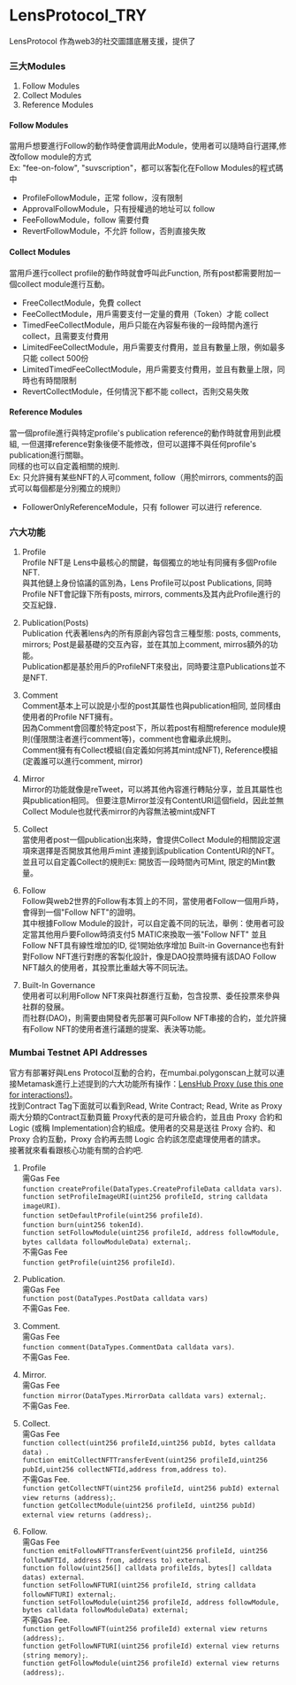 # LensProtocol_TRY
LensProtocol 作為web3的社交圖譜底層支援，提供了

### 三大Modules
1. Follow Modules
2. Collect Modules
3. Reference Modules

#### Follow Modules
當用戶想要進行Follow的動作時便會調用此Module，使用者可以隨時自行選擇,修改follow module的方式    
Ex: "fee-on-folow", "suvscription"，都可以客製化在Follow Modules的程式碼中  
* ProfileFollowModule，正常 follow，沒有限制  
* ApprovalFollowModule，只有授權過的地址可以 follow  
* FeeFollowModule，follow 需要付費   
* RevertFollowModule，不允許 follow，否則直接失敗  

#### Collect Modules
當用戶進行collect profile的動作時就會呼叫此Function, 所有post都需要附加一個collect module進行互動。  
* FreeCollectModule，免費 collect  
* FeeCollectModule，用戶需要支付一定量的費用（Token）才能 collect  
* TimedFeeCollectModule，用戶只能在內容髮布後的一段時間內進行 collect，且需要支付費用  
* LimitedFeeCollectModule，用戶需要支付費用，並且有數量上限，例如最多只能 collect 500份  
* LimitedTimedFeeCollectModule，用戶需要支付費用，並且有數量上限，同時也有時間限制  
* RevertCollectModule，任何情況下都不能 collect，否則交易失敗  

#### Reference Modules
當一個profile進行與特定profile's publication reference的動作時就會用到此模組, 一但選擇reference對象後便不能修改，但可以選擇不與任何profile's publication進行關聯。   
同樣的也可以自定義相關的規則.  
Ex: 只允許擁有某些NFT的人可comment, follow（用於mirrors, comments的函式可以每個都是分別獨立的規則） 
* FollowerOnlyReferenceModule，只有 follower 可以进行 reference.  

### 六大功能  
1. Profile  
Profile NFT是 Lens中最核心的關鍵，每個獨立的地址有同擁有多個Profile NFT.  
與其他鏈上身份協議的區別為，Lens Profile可以post Publications, 同時Profile NFT會記錄下所有posts, mirrors, comments及其內此Profile進行的交互紀錄．   

2. Publication(Posts)  
Publication 代表著lens內的所有原創內容包含三種型態: posts, comments, mirrors; Post是最基礎的交互內容，並在其加上comment, mirros額外的功能。  
Publication都是基於用戶的ProfileNFT來發出，同時要注意Publications並不是NFT.  

3. Comment  
Comment基本上可以說是小型的post其屬性也與publication相同, 並同樣由使用者的Profile NFT擁有。  
因為Comment會回覆於特定post下，所以若post有相關reference module規則(僅限關注者進行comment等)，comment也會繼承此規則。  
Comment擁有有Collect模組(自定義如何將其mint成NFT), Reference模組(定義誰可以進行comment, mirror)

4. Mirror  
Mirror的功能就像是reTweet，可以將其他內容進行轉貼分享，並且其屬性也與publication相同。 
但要注意Mirror並沒有ContentURI這個field，因此並無Collect Module也就代表mirror的內容無法被mint成NFT

5. Collect  
當使用者post一個publication出來時，會提供Collect Module的相關設定選項來選擇是否開放其他用戶mint 連接到該publication ContentURI的NFT。   
並且可以自定義Collect的規則Ex: 開放否一段時間內可Mint, 限定的Mint數量。 

6. Follow  
Follow與web2世界的Follow有本質上的不同，當使用者Follow一個用戶時，會得到一個"Follow NFT"的證明。  
其中根據Follow Module的設計，可以自定義不同的玩法，舉例：使用者可設定當其他用戶要Follow時須支付5 MATIC來換取一張"Follow NFT"
並且Follow NFT具有線性增加的ID, 從1開始依序增加
Built-in Governance也有針對Follow NFT進行對應的客製化設計，像是DAO投票時擁有該DAO Follow NFT越久的使用者，其投票比重越大等不同玩法。  

7. Built-In Governance   
使用者可以利用Follow NFT來與社群進行互動，包含投票、委任投票來參與社群的發展。   
而社群(DAO)，則需要由開發者先部署可與Follow NFT串接的合約，並允許擁有Follow NFT的使用者進行議題的提案、表決等功能。  

### Mumbai Testnet API Addresses
官方有部署好與Lens Protocol互動的合約，在mumbai.polygonscan上就可以連接Metamask進行上述提到的六大功能所有操作：[LensHub Proxy (use this one for interactions!)](https://mumbai.polygonscan.com/address/0x60Ae865ee4C725cd04353b5AAb364553f56ceF82)。  
找到Contract Tag下面就可以看到Read, Write Contract; Read, Write as Proxy兩大分類的Contract互動頁籤
Proxy代表的是可升級合約，並且由 Proxy 合約和 Logic (或稱 Implementation)合約組成。使用者的交易是送往 Proxy 合約、和 Proxy 合約互動，Proxy 合約再去問 Logic 合約該怎麼處理使用者的請求。  
接著就來看看跟核心功能有關的合約吧.  

1. Profile    
需Gas Fee   
```function createProfile(DataTypes.CreateProfileData calldata vars)```.  
```function setProfileImageURI(uint256 profileId, string calldata imageURI)```.  
```function setDefaultProfile(uint256 profileId)```.  
```function burn(uint256 tokenId)```.  
```function setFollowModule(uint256 profileId, address followModule, bytes calldata followModuleData) external;```.  
不需Gas Fee   
```function getProfile(uint256 profileId)```.   

2. Publication.  
需Gas Fee   
```function post(DataTypes.PostData calldata vars)```   
不需Gas Fee.  

3. Comment.  
需Gas Fee   
```function comment(DataTypes.CommentData calldata vars)```.  
不需Gas Fee.  

4. Mirror.  
需Gas Fee   
```function mirror(DataTypes.MirrorData calldata vars) external;```.  
不需Gas Fee.  

5. Collect.  
需Gas Fee   
```function collect(uint256 profileId,uint256 pubId, bytes calldata data) ```.  
```function emitCollectNFTTransferEvent(uint256 profileId,uint256 pubId,uint256 collectNFTId,address from,address to)```.  
不需Gas Fee.  
```function getCollectNFT(uint256 profileId, uint256 pubId) external view returns (address);```.  
```function getCollectModule(uint256 profileId, uint256 pubId) external view returns (address);```.  

6. Follow.  
需Gas Fee   
```function emitFollowNFTTransferEvent(uint256 profileId, uint256 followNFTId, address from, address to) external```.  
```function follow(uint256[] calldata profileIds, bytes[] calldata datas) external```.  
```function setFollowNFTURI(uint256 profileId, string calldata followNFTURI) external;```.  
```function setFollowModule(uint256 profileId, address followModule, bytes calldata followModuleData) external;```   
不需Gas Fee.  
```function getFollowNFT(uint256 profileId) external view returns (address);```.  
```function getFollowNFTURI(uint256 profileId) external view returns (string memory);```.  
```function getFollowModule(uint256 profileId) external view returns (address);```.  



